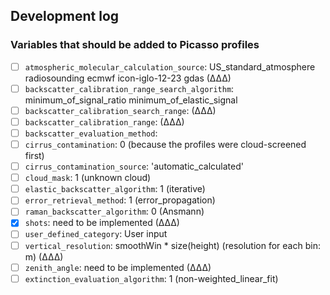 ## Development log

### Variables that should be added to Picasso profiles

- [ ] `atmospheric_molecular_calculation_source`: US_standard_atmosphere radiosounding ecmwf icon-iglo-12-23 gdas (∆∆∆)
- [ ] `backscatter_calibration_range_search_algorithm`: minimum_of_signal_ratio minimum_of_elastic_signal
- [ ] `backscatter_calibration_search_range`: (∆∆∆)
- [ ] `backscatter_calibration_range`: (∆∆∆)
- [ ] `backscatter_evaluation_method`:
- [ ] `cirrus_contamination`: 0 (because the profiles were cloud-screened first)
- [ ] `cirrus_contamination_source`: 'automatic_calculated'
- [ ] `cloud_mask`: 1 (unknown cloud)
- [ ] `elastic_backscatter_algorithm`: 1 (iterative)
- [ ] `error_retrieval_method`: 1 (error_propagation)
- [ ] `raman_backscatter_algorithm`: 0 (Ansmann)
- [x] `shots`: need to be implemented (∆∆∆)
- [ ] `user_defined_category`: User input
- [ ] `vertical_resolution`: smoothWin * size(height) (resolution for each bin: m) (∆∆∆)
- [ ] `zenith_angle`: need to be implemented (∆∆∆)
- [ ] `extinction_evaluation_algorithm`: 1 (non-weighted_linear_fit)
